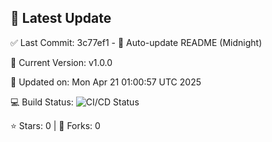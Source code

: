 ## 🚀 Latest Update

✅ Last Commit: 3c77ef1 - 🤖 Auto-update README (Midnight)

🌟 Current Version: v1.0.0

📅 Updated on: Mon Apr 21 01:00:57 UTC 2025

💻 Build Status: ![CI/CD Status](https://github.com/SaiAryan1784/wedding_frontend/actions/workflows/update-readme.yml/badge.svg)

⭐️ Stars: 0 | 🍴 Forks: 0
